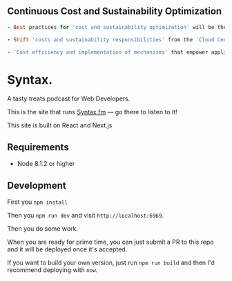 ## Continuous Cost and Sustainability Optimization

```ruby
- Best practices for 'cost and sustainability optimization' will be the focus.

- Shift 'costs and sustainability responsibilities' from the 'Cloud Center of Excellence (CCoE)' to 'end users' and 'application owners' aided by automation at scale.

- 'Cost efficiency and implementation of mechanisms' that empower application owners to have clear, actionable tasks for 'cost and sustainability optimization', building upon 'real-world use cases'.
```

# Syntax.

A tasty treats podcast for Web Developers.

This is the site that runs [Syntax.fm](https://syntax.fm) — go there to listen to it!

This site is built on React and Next.js

## Requirements
- Node 8.1.2 or higher

## Development

First you `npm install`

Then you `npm run dev` and visit `http://localhost:6969`.

Then you do some work.

When you are ready for prime time, you can just submit a PR to this repo and it will be deployed once it's accepted.

If you want to build your own version, just run `npm run build` and then I'd recommend deploying with `now`.
